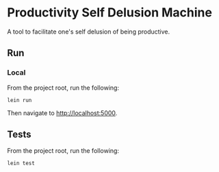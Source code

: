 # Productivity Self Delusion Machine

A tool to facilitate one's self delusion of being productive.

## Run

### Local

From the project root, run the following:

```
lein run
```

Then navigate to [http://localhost:5000](http://localhost:5000).

## Tests

From the project root, run the following:

```
lein test
```
